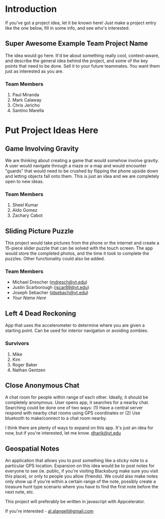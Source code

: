 # Introduction #

If you've got a project idea, let it be known here!  Just make a project entry like the one below, fill in some info, and see who's interested.

## Super Awesome Example Team Project Name ##

The idea would go here.  It'd be about something really cool, context-aware, and describe the general idea behind the project, and some of the key points that need to be done.  Sell it to your future teammates.  You want them just as interested as you are.

### Team Members ###

  1. Paul Miranda
  1. Mark Calaway
  1. Chris Jericho
  1. Santino Marella


# Put Project Ideas Here #


## Game Involving Gravity ##

We are thinking about creating a game that would somehow involve gravity.  A user would navigate through a maze or a map and would encounter "guards" that would need to be crushed by flipping the phone upside down and letting objects fall onto them.  This is just an idea and we are completely open to new ideas.

### Team Members ###

  1. Sheel Kumar
  1. Aldo Gomez
  1. Zachary Cabot

## Sliding Picture Puzzle ##

This project would take pictures from the phone or the internet and create a 15-piece slider puzzle that can be solved with the touch screen. The app would store the completed photos, and the time it took to complete the puzzles. Other functionality could also be added.

### Team Members ###

  * Michael Drescher (mdresch@vt.edu)
  * Justin Scarborough (jscar89@vt.edu)
  * Joseph Sebacher (jdsebach@vt.edu)
  * _Your Name Here_

## Left 4 Dead Reckoning ##

App that uses the accelerometer to determine where you are given a starting point. Can be used for interior navigation or avoiding zombies.

### Survivors ###

  1. Mike
  1. Kim
  1. Roger Baker
  1. Nathan Gentzen

## Close Anonymous Chat ##
A chat room for people within range of each other. Ideally, it should be completely anonymous.
User opens app, it searches for a nearby chat. Searching could be done one of two ways: (1) Have a central server respond with nearby chat rooms using GPS coordinates or (2) Use bluetooth to make/connect to a chat room nearby.

I think there are plenty of ways to expand on this app. It's just an idea for now, but if you're interested, let me know.
dharik@vt.edu

## Geospatial Notes ##
An application that allows you to post something like a sticky note to a particular GPS location.  Expansion on this idea would be to post notes for everyone to see (ie. public, if you're visiting Blacksburg make sure you visit this place), or only to people you allow (friends).  We could also make notes only show up if you're within a certain range of the note, possibly create a treasure hunt type scenario where you have to find the first note before the next note, etc.

This project will preferably be written in javascript with Appcelerator.

If you're interested - al.alangell@gmail.com
